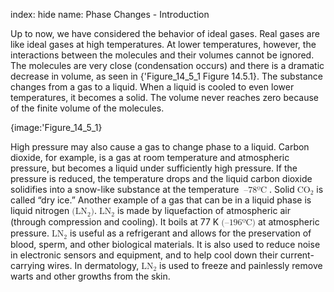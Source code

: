 index: hide
name: Phase Changes - Introduction

Up to now, we have considered the behavior of ideal gases. Real gases are like ideal gases at high temperatures. At lower temperatures, however, the interactions between the molecules and their volumes cannot be ignored. The molecules are very close (condensation occurs) and there is a dramatic decrease in volume, as seen in {'Figure_14_5_1 Figure 14.5.1}. The substance changes from a gas to a liquid. When a liquid is cooled to even lower temperatures, it becomes a solid. The volume never reaches zero because of the finite volume of the molecules.


{image:'Figure_14_5_1}
        

High pressure may also cause a gas to change phase to a liquid. Carbon dioxide, for example, is a gas at room temperature and atmospheric pressure, but becomes a liquid under sufficiently high pressure. If the pressure is reduced, the temperature drops and the liquid carbon dioxide solidifies into a snow-like substance at the temperature <math xmlns:q="http://cnx.rice.edu/qml/1.0" xmlns:m="http://www.w3.org/1998/Math/MathML" xmlns="http://cnx.rice.edu/cnxml"><semantics><mrow><mrow><mrow><mrow><mo stretchy="false">–</mo><mtext>78</mtext></mrow><mtext>º</mtext><mtext>C</mtext></mrow></mrow><mrow/></mrow><annotation encoding="StarMath 5.0"> size 12&#123; +- &quot;78&quot;°C&#125; &#123;&#125;</annotation></semantics></math>. Solid <math xmlns:q="http://cnx.rice.edu/qml/1.0" xmlns:m="http://www.w3.org/1998/Math/MathML" xmlns="http://cnx.rice.edu/cnxml"><semantics><mrow><mrow><msub><mtext>CO</mtext><mrow><mn>2</mn></mrow></msub></mrow><mrow/></mrow><annotation encoding="StarMath 5.0"> size 12&#123;&quot;CO&quot; rSub &#123; size 8&#123;2&#125; &#125; &#125; &#123;&#125;</annotation></semantics></math> is called “dry ice.” Another example of a gas that can be in a liquid phase is liquid nitrogen <math xmlns:q="http://cnx.rice.edu/qml/1.0" xmlns:m="http://www.w3.org/1998/Math/MathML" xmlns="http://cnx.rice.edu/cnxml"><semantics><mrow><mrow><mrow><mo stretchy="false">(</mo><msub><mtext>LN</mtext><mrow><mn>2</mn></mrow></msub><mo stretchy="false">)</mo></mrow></mrow><mrow/></mrow><annotation encoding="StarMath 5.0"> size 12&#123; \( &quot;LN&quot; rSub &#123; size 8&#123;2&#125; &#125;  \) &#125; &#123;&#125;</annotation></semantics></math>. <math xmlns:q="http://cnx.rice.edu/qml/1.0" xmlns:m="http://www.w3.org/1998/Math/MathML" xmlns="http://cnx.rice.edu/cnxml"><semantics><mrow><mrow><msub><mtext>LN</mtext><mrow><mn>2</mn></mrow></msub></mrow><mrow/></mrow><annotation encoding="StarMath 5.0"> size 12&#123;&quot;LN&quot; rSub &#123; size 8&#123;2&#125; &#125; &#125; &#123;&#125;</annotation></semantics></math> is made by liquefaction of atmospheric air (through compression and cooling). It boils at 77 K <math xmlns:q="http://cnx.rice.edu/qml/1.0" xmlns:m="http://www.w3.org/1998/Math/MathML" xmlns="http://cnx.rice.edu/cnxml"><semantics><mrow><mrow><mrow><mo stretchy="false">(</mo><mi>–</mi><mtext>196</mtext><mtext>º</mtext><mtext>C</mtext><mo stretchy="false">)</mo></mrow></mrow><mrow/></mrow><annotation encoding="StarMath 5.0"> size 12&#123; \( –&quot;196&quot;°C \) &#125; &#123;&#125;</annotation></semantics></math> at atmospheric pressure. <math xmlns:q="http://cnx.rice.edu/qml/1.0" xmlns:m="http://www.w3.org/1998/Math/MathML" xmlns="http://cnx.rice.edu/cnxml"><semantics><mrow><mrow><msub><mtext>LN</mtext><mrow><mn>2</mn></mrow></msub></mrow><mrow/></mrow><annotation encoding="StarMath 5.0"> size 12&#123;&quot;LN&quot; rSub &#123; size 8&#123;2&#125; &#125; &#125; &#123;&#125;</annotation></semantics></math> is useful as a refrigerant and allows for the preservation of blood, sperm, and other biological materials. It is also used to reduce noise in electronic sensors and equipment, and to help cool down their current-carrying wires. In dermatology, <math xmlns:q="http://cnx.rice.edu/qml/1.0" xmlns:m="http://www.w3.org/1998/Math/MathML" xmlns="http://cnx.rice.edu/cnxml"><semantics><mrow><mrow><msub><mtext>LN</mtext><mrow><mn>2</mn></mrow></msub></mrow><mrow/></mrow><annotation encoding="StarMath 5.0"> size 12&#123;&quot;LN&quot; rSub &#123; size 8&#123;2&#125; &#125; &#125; &#123;&#125;</annotation></semantics></math> is used to freeze and painlessly remove warts and other growths from the skin. 
